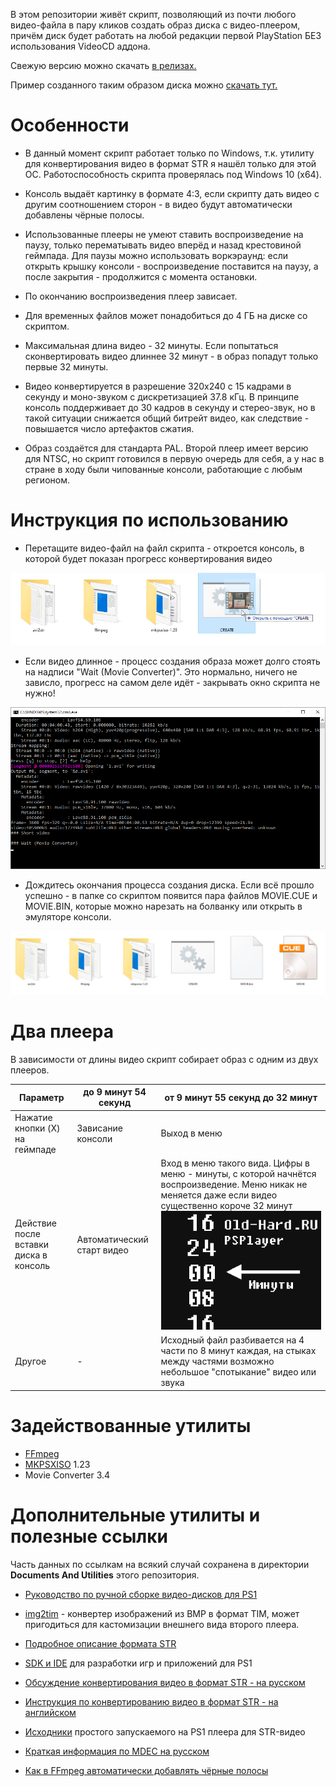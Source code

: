 В этом репозитории живёт скрипт, позволяющий из почти любого видео-файла в пару кликов создать образ диска с видео-плеером, причём диск будет работать на любой редакции первой PlayStation БЕЗ использования VideoCD аддона.

Свежую версию можно скачать [в релизах.](https://github.com/Newbilius/PS1VideoCDCreator/releases)

Пример созданного таким образом диска можно [скачать тут.](https://github.com/Newbilius/PS1VideoCDCreator/releases/download/v1.0/ExampleVideoCD_Old_Hard_89.7z)

# Особенности

* В данный момент скрипт работает только по Windows, т.к. утилиту для конвертирования видео в формат STR я нашёл только для этой ОС. Работоспособность скрипта проверялась под Windows 10 (x64).

* Консоль выдаёт картинку в формате 4:3, если скрипту дать видео с другим соотношением сторон - в видео будут автоматически добавлены чёрные полосы.

* Использованные плееры не умеют ставить воспроизведение на паузу, только перематывать видео вперёд и назад крестовиной геймпада. Для паузы можно использовать воркэраунд: если открыть крышку консоли - воспроизведение поставится на паузу, а после закрытия - продолжится с момента остановки.

* По окончанию воспроизведения плеер зависает.

* Для временных файлов может понадобиться до 4 ГБ на диске со скриптом.

* Максимальная длина видео - 32 минуты. Если попытаться сконвертировать видео длиннее 32 минут - в образ попадут только первые 32 минуты.

* Видео конвертируется в разрешение 320x240 с 15 кадрами в секунду и моно-звуком с дискретизацией 37.8 кГц. В принципе консоль поддерживает до 30 кадров в секунду и стерео-звук, но в такой ситуации снижается общий битрейт видео, как следствие - повышается число артефактов сжатия.

* Образ создаётся для стандарта PAL. Второй плеер имеет версию для NTSC, но скрипт готовился в первую очередь для себя, а у нас в стране в ходу были чипованные консоли, работающие с любым регионом.

# Инструкция по использованию

* Перетащите видео-файл на файл скрипта - откроется консоль, в которой будет показан прогресс конвертирования видео

![turoial 01](ReadmePics/tutorial_2_01.png)

* Если видео длинное - процесс создания образа может долго стоять на надписи "Wait (Movie Converter)". Это нормально, ничего не зависло, прогресс на самом деле идёт - закрывать окно скрипта не нужно!

![turoial 02](ReadmePics/tutorial_2_02.png)

* Дождитесь окончания процесса создания диска. Если всё прошло успешно - в папке со скриптом появится пара файлов MOVIE.CUE и MOVIE.BIN, которые можно нарезать на болванку или открыть в эмуляторе консоли.

![turoial 03](ReadmePics/tutorial_2_03.png)

# Два плеера

В зависимости от длины видео скрипт собирает образ с одним из двух плееров.

| Параметр | до 9 минут 54 секунд | от 9 минут 55 секунд до 32 минут |
| --- | --- | --- |
| Нажатие кнопки (X) на геймпаде | Зависание консоли | Выход в меню |
| Действие после вставки диска в консоль | Автоматический старт видео | Вход в меню такого вида. Цифры в меню - минуты, с которой начнётся воспроизведение. Меню никак не меняется даже если видео существенно короче 32 минут ![menu](ReadmePics/menu.png) |
| Другое | - | Исходный файл разбивается на 4 части по 8 минут каждая, на стыках между частями возможно небольшое "спотыкание" видео или звука|

# Задействованные утилиты

- [FFmpeg](https://ffmpeg.org/download.html#build-windows)
- [MKPSXISO](https://github.com/Lameguy64/mkpsxiso) 1.23
- Movie Converter 3.4

# Дополнительные утилиты и полезные ссылки

Часть данных по ссылкам на всякий случай сохранена в директории **Documents And Utilities** этого репозитория.

* [Руководство по ручной сборке видео-дисков для PS1](https://www.emu-land.net/forum/index.php/topic,24926.30.html)

* [img2tim](https://github.com/Lameguy64/img2tim) - конвертер изображений из BMP в формат TIM, может пригодиться для кастомизации внешнего вида второго плеера. 

* [Подробное описание формата STR](https://github.com/m35/jpsxdec/blob/readme/jpsxdec/PlayStation1_STR_format.txt)

* [SDK и IDE](http://www.psxdev.net/downloads.html) для разработки игр и приложений для PS1

* [Обсуждение конвертирования видео в формат STR - на русском](http://psxplanet.ru/forum/showthread.php?t=23877)

* [Инструкция по конвертированию видео в формат STR - на английском](http://www.psxdev.net/forum/viewtopic.php?t=277)

* [Исходники](http://www.psxdev.net/forum/viewtopic.php?f=64&t=507) простого запускаемого на PS1 плеера для STR-видео

* [Краткая информация по MDEC на русском](http://wiki.psxdev.ru/index.php/MDEC)

* [Как в FFmpeg автоматически добавлять чёрные полосы](https://trac.ffmpeg.org/wiki/Scaling)